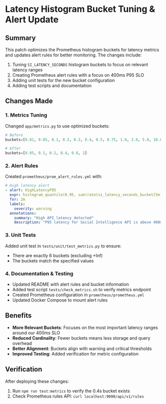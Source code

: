 # Latency Histogram Bucket Tuning & Alert Update

## Summary
This patch optimizes the Prometheus histogram buckets for latency metrics and updates alert rules for better monitoring. The changes include:

1. Tuning `SI_LATENCY_SECONDS` histogram buckets to focus on relevant latency ranges
2. Creating Prometheus alert rules with a focus on 400ms P95 SLO
3. Adding unit tests for the new bucket configuration
4. Adding test scripts and documentation

## Changes Made

### 1. Metrics Tuning
Changed `app/metrics.py` to use optimized buckets:
```python
# Before
buckets=[0.01, 0.05, 0.1, 0.2, 0.3, 0.4, 0.5, 0.75, 1.0, 2.0, 5.0, 10.0]

# After
buckets=[0.05, 0.1, 0.2, 0.4, 0.8, 2]
```

### 2. Alert Rules
Created `prometheus/prom_alert_rules.yml` with:
```yaml
# High latency alert
- alert: HighLatencyP95
  expr: histogram_quantile(0.95, sum(rate(si_latency_seconds_bucket[5m])) by (le)) > 0.4
  for: 2m
  labels:
    severity: warning
  annotations:
    summary: "High API latency detected"
    description: "P95 latency for Social Intelligence API is above 400ms threshold"
```

### 3. Unit Tests
Added unit test in `tests/unit/test_metrics.py` to ensure:
- There are exactly 6 buckets (excluding +Inf)
- The buckets match the specified values

### 4. Documentation & Testing
- Updated README with alert rules and bucket information
- Added test script `tests/check_metrics.sh` to verify metrics endpoint
- Created Prometheus configuration in `prometheus/prometheus.yml`
- Updated Docker Compose to mount alert rules

## Benefits
- **More Relevant Buckets**: Focuses on the most important latency ranges around our 400ms SLO
- **Reduced Cardinality**: Fewer buckets means less storage and query overhead
- **Better Alignment**: Buckets align with warning and critical thresholds
- **Improved Testing**: Added verification for metric configuration

## Verification
After deploying these changes:
1. Run `npm run test:metrics` to verify the 0.4s bucket exists
2. Check Prometheus rules API: `curl localhost:9090/api/v1/rules`
